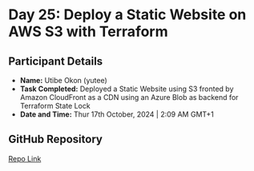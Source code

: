 # Day 25: Deploy a Static Website on AWS S3 with Terraform

## Participant Details

- **Name:** Utibe Okon (yutee)
- **Task Completed:** Deployed a Static Website using S3 fronted by Amazon CloudFront as a CDN using an Azure Blob as backend for Terraform State Lock
- **Date and Time:** Thur 17th October, 2024 | 2:09 AM GMT+1

## GitHub Repository
[Repo Link](https://github.com/yutee/aws-projects/tree/main/01-s3-static-website)
